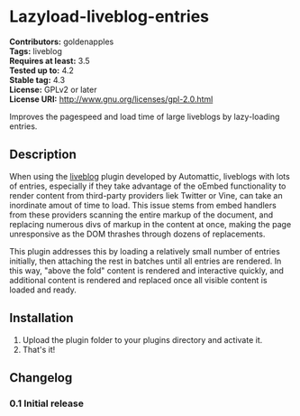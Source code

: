 # Lazyload-liveblog-entries #
**Contributors:** goldenapples    
**Tags:** liveblog  
**Requires at least:** 3.5  
**Tested up to:** 4.2  
**Stable tag:** 4.3  
**License:** GPLv2 or later  
**License URI:** http://www.gnu.org/licenses/gpl-2.0.html  

Improves the pagespeed and load time of large liveblogs by lazy-loading entries.

## Description ##

When using the [liveblog](https://wordpress.org/plugins/liveblog/) plugin
developed by Automattic, liveblogs with lots of entries, especially if
they take advantage of the oEmbed functionality to render content from
third-party providers liek Twitter or Vine, can take an inordinate amout
of time to load. This issue stems from embed handlers from these providers
scanning the entire markup of the document, and replacing numerous divs of
markup in the content at once, making the page unresponsive as the DOM
thrashes through dozens of replacements.

This plugin addresses this by loading a relatively small number of entries
initially, then attaching the rest in batches until all entries are
rendered. In this way, "above the fold" content is rendered and
interactive quickly, and additional content is rendered and replaced once
all visible content is loaded and ready.

## Installation ##

1. Upload the plugin folder to your plugins directory and activate it.  
2. That's it!

## Changelog ##

### 0.1 Initial release

###